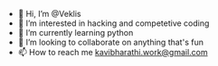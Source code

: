- 👋 Hi, I’m @Veklis
- 👀 I’m interested in hacking and competetive coding
- 🌱 I’m currently learning python
- 💞️ I’m looking to collaborate on anything that's fun
- 📫 How to reach me kavibharathi.work@gmail.com

<!---
Veklis/Veklis is a ✨ special ✨ repository because its `README.md` (this file) appears on your GitHub profile.
You can click the Preview link to take a look at your changes.
--->
